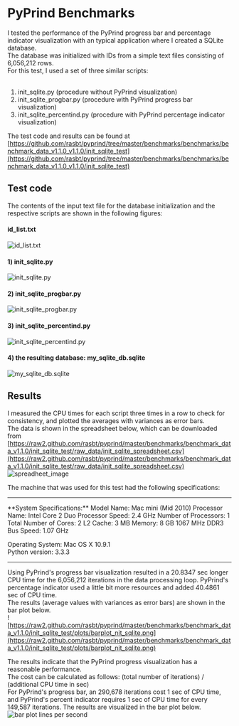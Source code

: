 # PyPrind Benchmarks

I tested the performance of the PyPrind progress bar and percentage indicator visualization with an typical application where I created a SQLite database.  
The database was initialized with IDs from a simple text files consisting of 6,056,212 rows.  
For this test, I used a set of three similar scripts:  <br>
<br>
1) init_sqlite.py  (procedure without PyPrind visualization)  
2) init_sqlite_progbar.py  (procedure with PyPrind progress bar visualization)  
3) init_sqlite_percentind.py  (procedure with PyPrind percentage indicator visualization)  

The test code and results can be found at [https://github.com/rasbt/pyprind/tree/master/benchmarks/benchmarks/benchmark_data_v1.1.0_v1.1.0/init_sqlite_test](https://github.com/rasbt/pyprind/tree/master/benchmarks/benchmarks/benchmark_data_v1.1.0_v1.1.0/init_sqlite_test)

## Test code

The contents of the input text file for the database initialization and the respective scripts are shown in the following figures:  
#### id_list.txt
![id_list.txt](https://raw2.github.com/rasbt/pyprind/master/benchmarks/benchmark_data_v1.1.0/init_sqlite_test/images/list_id.txt.png)
#### 1) init_sqlite.py
![init_sqlite.py](https://raw2.github.com/rasbt/pyprind/master/benchmarks/benchmark_data_v1.1.0/init_sqlite_test/images/init_sqlite_code.png)
#### 2) init_sqlite_progbar.py
![init_sqlite_progbar.py](https://raw2.github.com/rasbt/pyprind/master/benchmarks/benchmark_data_v1.1.0/init_sqlite_test/images/init_sqlite_progbar_code.png)
#### 3) init_sqlite_percentind.py
![init_sqlite_percentind.py](https://raw2.github.com/rasbt/pyprind/master/benchmarks/benchmark_data_v1.1.0/init_sqlite_test/images/init_sqlite_percentind_code.png)
#### 4) the resulting database: my_sqlite_db.sqlite
![my_sqlite_db.sqlite](https://raw2.github.com/rasbt/pyprind/master/benchmarks/benchmark_data_v1.1.0/init_sqlite_test/images/my_sqlite_db.png)

## Results

I measured the CPU times for each script three times in a row to check for consistency, and plotted the averages with variances as error bars.  
The data is shown in the spreadsheet below, which can be downloaded from [https://raw2.github.com/rasbt/pyprind/master/benchmarks/benchmark_data_v1.1.0/init_sqlite_test/raw_data/init_sqlite_spreadsheet.csv](https://raw2.github.com/rasbt/pyprind/master/benchmarks/benchmark_data_v1.1.0/init_sqlite_test/raw_data/init_sqlite_spreadsheet.csv)
![spreadheet_image](https://raw2.github.com/rasbt/pyprind/master/benchmarks/benchmark_data_v1.1.0/init_sqlite_test/images/init_sqlite_spreadsheet.png)  

The machine that was used for this test had the following specifications:  
<hr>
**System Specifications:**  
Model Name: Mac mini (Mid 2010)  
Processor Name: Intel Core 2 Duo  
Processor Speed: 2.4 GHz  
Number of Processors: 1  
Total Number of Cores: 2  
L2 Cache: 3 MB  
Memory: 8 GB 1067 MHz DDR3  
Bus Speed: 1.07 GHz  

Operating System: Mac OS X 10.9.1  
Python version: 3.3.3  
<hr>

Using PyPrind's progress bar visualization resulted in a 20.8347 sec longer CPU time for the 6,056,212 iterations in the data processing loop.  PyPrind's percentage indicator used a little bit more resources and added 40.4861 sec of CPU time.  
The results (average values with variances as error bars) are shown in the bar plot below.  
![https://raw2.github.com/rasbt/pyprind/master/benchmarks/benchmark_data_v1.1.0/init_sqlite_test/plots/barplot_nit_sqlite.png](https://raw2.github.com/rasbt/pyprind/master/benchmarks/benchmark_data_v1.1.0/init_sqlite_test/plots/barplot_nit_sqlite.png)

The results indicate that the PyPrind progress visualization has a reasonable performance.  
The cost can be calculated as follows: (total number of iterations) / (additional CPU time in sec)  
For PyPrind's progress bar, an 290,678 iterations cost 1 sec of CPU time, and PyPrind's percent indicator requires 1 sec of CPU time for every 149,587 iterations. The results are visualized in the bar plot below.  
![bar plot lines per second](https://raw2.github.com/rasbt/pyprind/master/benchmarks/benchmark_data_v1.1.0/init_sqlite_test/plots/init_sqlite_lines_per_sec.png)
